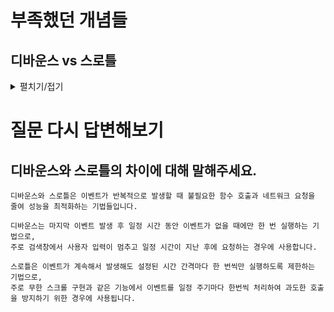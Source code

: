 # 부족했던 개념들

## 디바운스 vs 스로틀

<details>
<summary>펼치기/접기</summary>

### 디바운스(Debounce)
- 이벤트가 연속해서 발생할 때, 마지막 이벤트 발생 후 일정 시간 동안 추가 이벤트가 없을 때에만 한 번 실행하는 기법
- 즉, 사용자가 특정 행동을 멈춘 후에야 실행
- 예) 검색창에서 타이핑할 때, 사용자가 입력을 멈추고 300ms 후에 검색 요청을 보내는 경우 
- 장점: 불필요한 반복 실행을 막아 서버 부하나 렌더링 부담을 줄여줌

예시 코드: 스크롤 멈춘 후 300ms 동안 추가 스크롤 없으면 새 데이터 불러옴
```typescript jsx
import React, { useState, useEffect } from "react";

function debounce(func: Function, delay: number) {
  let timer: NodeJS.Timeout;
  return (...args: any) => {
    clearTimeout(timer);
    timer = setTimeout(() => func(...args), delay);
  };
}

export function DebounceInfiniteScroll() {
  const [items, setItems] = useState<number[]>([]);
  
  const loadMore = () => {
    console.log("Load more items - debounce");
    // 추가 아이템 불러오기 로직
  };

  const handleScroll = debounce(() => {
    if (window.innerHeight + window.scrollY >= document.body.offsetHeight - 500) {
      loadMore();
    }
  }, 300);

  useEffect(() => {
    window.addEventListener("scroll", handleScroll);
    return () => window.removeEventListener("scroll", handleScroll);
  }, []);

  return <div>{/* 리스트 렌더링 */}</div>;
}
```

### 스로틀(Throttle)
- 이벤트가 계속해서 발생해도, 설정된 시간 간격마다 한 번씩만 실행하도록 제한하는 기법
- 연속 이벤트를 일정 주기로 나누어 실행
- 예) 스크롤 이벤트를 500ms에 한 번씩 처리하여 과도한 호출 방지
- 장점: 주기적으로 이벤트를 실행하므로 중간 중간 상태를 갱신할 수 있어 부드러운 사용자 경험을 제공

예시 코드: 스크롤이 계속되어도 500ms에 한 번 호출 제한하여 새 데이터 요청
```typescript jsx
import React, { useState, useEffect } from "react";

function throttle(func: Function, limit: number) {
  let inThrottle: boolean;
  return (...args: any) => {
    if (!inThrottle) {
      func(...args);
      inThrottle = true;
      setTimeout(() => (inThrottle = false), limit);
    }
  };
}

export function ThrottleInfiniteScroll() {
  const [items, setItems] = useState<number[]>([]);
  
  const loadMore = () => {
    console.log("Load more items - throttle");
    // 추가 아이템 불러오기 로직
  };

  const handleScroll = throttle(() => {
    if (window.innerHeight + window.scrollY >= document.body.offsetHeight - 500) {
      loadMore();
    }
  }, 500);

  useEffect(() => {
    window.addEventListener("scroll", handleScroll);
    return () => window.removeEventListener("scroll", handleScroll);
  }, []);

  return <div>{/* 리스트 렌더링 */}</div>;
}
```

### 디바운스가 입력창과 같은 이벤트에 더 유리함에도 무한 스크롤에서 고려되는 이유
사용자의 스크롤 이벤트가 매우 빠르고 빈번하게 발생할 때, 실제로는 마지막 스크롤 멈춤 시점에만 데이터를 새로 불러오는 것이 효율적일 수 있기 때문
- 스크롤이 멈추는 시점 감지
  - 사용자가 스크롤을 빠르게 내릴 때마다 데이터를 불러오면 과도한 네트워크 요청과 렌더링 부담이 발생
  - 디바운스는 "마지막 스크롤 후 일정 시간 동안 추가 스크롤이 없으면" 한 번만 처리하도록 해 과부하를 줄임
- 불필요한 요청 방지
  - 예를 들어, 사용자가 스크롤을 중간에 잠시 멈추면 그때 데이터를 요청해도 충분하다면 디바운스를 적용해 효율을 높일 수 있음
- 네트워크 비용 절감 및 UX 향상
  - 반복된 데이터 로드를 줄여 서버 부담을 낮추고, 사용자에게 부드러운 경험을 제공 

### 정리
```text
무한 스크롤에서는 주기적 상태 갱신(스로틀)과 마지막 이벤트 대기(디바운스)가 모두 상황에 따라 필요할 수 있습니다.
스로틀은 스크롤이 연속될 때 일정 주기로 상태를 업데이트하고, 
디바운스는 스크롤이 멈춘 시점에 한 번만 최종 데이터를 불러오는 데 사용됩니다.
```

[위로](#디바운스-vs-스로틀)

</details>

# 질문 다시 답변해보기

## 디바운스와 스로틀의 차이에 대해 말해주세요.

```text
디바운스와 스로틀은 이벤트가 반복적으로 발생할 때 불필요한 함수 호출과 네트워크 요청을 줄여 성능을 최적화하는 기법들입니다.

디바운스는 마지막 이벤트 발생 후 일정 시간 동안 이벤트가 없을 때에만 한 번 실행하는 기법으로,
주로 검색창에서 사용자 입력이 멈추고 일정 시간이 지난 후에 요청하는 경우에 사용합니다.

스로틀은 이벤트가 계속해서 발생해도 설정된 시간 간격마다 한 번씩만 실행하도록 제한하는 기법으로,
주로 무한 스크롤 구현과 같은 기능에서 이벤트를 일정 주기마다 한번씩 처리하여 과도한 호출을 방지하기 위한 경우에 사용됩니다.
```

